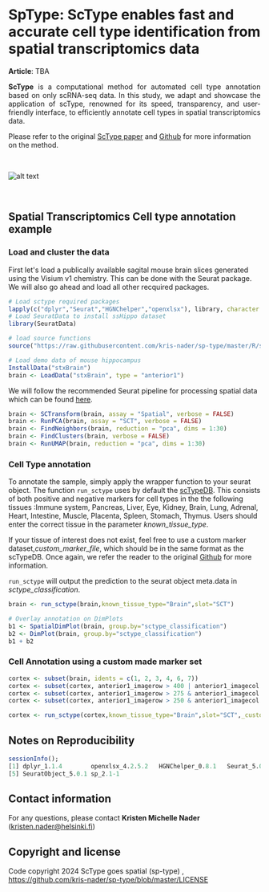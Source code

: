 
# SpType: ScType enables fast and accurate cell type identification from spatial transcriptomics data


**Article**: TBA

<p style="text-align:justify;"> <b>ScType</b> is a computational method for automated cell type annotation based on only scRNA-seq data. In this study, we adapt and showcase the application of scType, renowned for its speed, transparency, and user-friendly interface, to efficiently annotate cell types in spatial transcriptomics data.
  
Please refer to the original <a href="https://www.nature.com/articles/s41467-022-28803-w" target="_blank">ScType paper</a>  and <a href="https://github.com/IanevskiAleksandr/sc-type" target="_blank">Github</a> for more information on the method.


<br>

![alt text](https://github.com/IanevskiAleksandr/sc-type/blob/master/ScTypePlan.png)


<br>

## Spatial Transcriptomics Cell type annotation example 

### Load and cluster the data


First let's load a publically available sagital mouse brain slices generated using the Visium v1 chemistry. This can be done with the Seurat package. We will also go ahead and load all other recquired packages. 

```R
# Load sctype required packages
lapply(c("dplyr","Seurat","HGNChelper","openxlsx"), library, character.only = T)
# Load SeuratData to install ssHippo dataset
library(SeuratData)

# load source functions
source("https://raw.githubusercontent.com/kris-nader/sp-type/master/R/sp-type.R");

# Load demo data of mouse hippocampus
InstallData("stxBrain")
brain <- LoadData("stxBrain", type = "anterior1")
```

We will follow the recommended Seurat pipeline for processing spatial data which can be found <a href="https://satijalab.org/seurat/articles/spatial_vignette#slide-seq" target="_blank">here</a>.

```R
brain <- SCTransform(brain, assay = "Spatial", verbose = FALSE)
brain <- RunPCA(brain, assay = "SCT", verbose = FALSE)
brain <- FindNeighbors(brain, reduction = "pca", dims = 1:30)
brain <- FindClusters(brain, verbose = FALSE)
brain <- RunUMAP(brain, reduction = "pca", dims = 1:30)
```

### Cell Type annotation
To annotate the sample, simply apply the wrapper function to your seurat object. The function <code>run_sctype</code> uses by default the <a href="https://github.com/IanevskiAleksandr/sc-type/blob/master/ScTypeDB_full.xlsx" target="_blank">scTypeDB</a>. This consists of both positive and negative markers for cell types in the the following tissues :Immune system, Pancreas, Liver, Eye, Kidney, Brain, Lung, Adrenal, Heart, Intestine, Muscle, Placenta, Spleen, Stomach, Thymus. Users should enter the correct tissue in the parameter _known_tissue_type_. 

If your tissue of interest does not exist, feel free to use a custom marker dataset,_custom_marker_file_, which should be in the same format as the scTypeDB. Once again, we refer the reader to the original <a href="https://github.com/IanevskiAleksandr/sc-type" target="_blank">Github</a> for more information. 

<code>run_sctype</code> will output the prediction to the seurat object meta.data in _sctype_classification_.

```R
brain <- run_sctype(brain,known_tissue_type="Brain",slot="SCT")

# Overlay annotation on DimPlots
b1 <- SpatialDimPlot(brain, group.by="sctype_classification")
b2 <- DimPlot(brain, group.by="sctype_classification")
b1 + b2
```

### Cell Annotation using a custom made marker set

```R
cortex <- subset(brain, idents = c(1, 2, 3, 4, 6, 7))
cortex <- subset(cortex, anterior1_imagerow > 400 | anterior1_imagecol < 150, invert = TRUE)
cortex <- subset(cortex, anterior1_imagerow > 275 & anterior1_imagecol > 370, invert = TRUE)
cortex <- subset(cortex, anterior1_imagerow > 250 & anterior1_imagecol > 440, invert = TRUE)

cortex <- run_sctype(cortex,known_tissue_type="Brain",slot="SCT",_custom_marker_file_="https://github.com/kris-nader/sp-type/raw/main/ref_markers_brain_allen_cortex.xlsx" )
```

## Notes on Reproducibility

```R
sessionInfo();
[1] dplyr_1.1.4        openxlsx_4.2.5.2   HGNChelper_0.8.1   Seurat_5.0.1      
[5] SeuratObject_5.0.1 sp_2.1-1             
```

## Contact information
For any questions, please contact **Kristen Michelle Nader** (kristen.nader@helsinki.fi)

## Copyright and license

Code copyright 2024 ScType goes spatial (sp-type) , https://github.com/kris-nader/sp-type/blob/master/LICENSE
